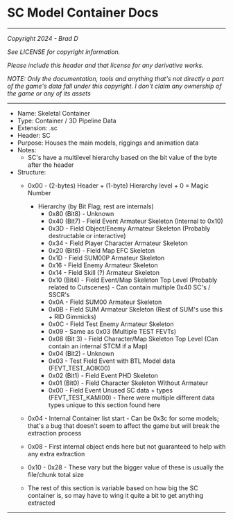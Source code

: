 # SC Model Container Docs

---

*Copyright 2024 - Brad D*

*See LICENSE for copyright information.*

*Please include this header and that license for any derivative works.*

*NOTE: Only the documentation, tools and anything that's not directly a part of the game's data fall under this copyright. I don't claim any ownership of the game or any of its assets*

---

* Name: Skeletal Container
* Type: Container / 3D Pipeline Data
* Extension: .sc
* Header: SC
* Purpose: Houses the main models, riggings and animation data
* Notes:
	* SC's have a multilevel hierarchy based on the bit value of the byte after the header
* Structure:
	* 0x00 - (2-bytes) Header + (1-byte) Hierarchy level + 0 = Magic Number
		* Hierarchy (by Bit Flag; rest are internals)
			* 0x80 (Bit8) - Unknown
			* 0x40 (Bit7) - Field Event Armateur Skeleton (Internal to 0x10)
			* 0x3D - Field Object/Enemy Armateur Skeleton (Probably destructable or interactive)
			* 0x34 - Field Player Character Armateur Skeleton
			* 0x20 (Bit6) - Field Map EFC Skeleton
			* 0x1D - Field SUM00P Armateur Skeleton
			* 0x16 - Field Enemy Armateur Skeleton
			* 0x14 - Field Skill (?) Armateur Skeleton
			* 0x10 (Bit4) - Field Event/Map Skeleton Top Level (Probably related to Cutscenes) - Can contain multiple 0x40 SC's / SSCR's
			* 0x0A - Field SUM00 Armateur Skeleton
			* 0x0B - Field SUM Armateur Skeleton (Rest of SUM's use this + RID Gimmicks)
			* 0x0C - Field Test Enemy Armateur Skeleton
			* 0x09 - Same as 0x03 (Multiple TEST FEVTs)
			* 0x08 (Bit 3) - Field Character/Map Skeleton Top Level (Can contain an internal STCM if a Map)
			* 0x04 (Bit2) - Unknown
			* 0x03 - Test Field Event with BTL Model data (FEVT_TEST_AOIK00)
			* 0x02 (Bit1) - Field Event PHD Skeleton
			* 0x01 (Bit0) - Field Character Skeleton Without Armateur
			* 0x00 - Field Event Unused SC data + types (FEVT_TEST_KAMI00) - There were multiple different data types unique to this section found here

	* 0x04 - Internal Container list start - Can be 0x3c for some models; that's a bug that doesn't seem to affect the game but will break the extraction process
	* 0x08 - First internal object ends here but not guaranteed to help with any extra extraction
	* 0x10 - 0x28 - These vary but the bigger value of these is usually the file/chunk total size
	* The rest of this section is variable based on how big the SC container is, so may have to wing it quite a bit to get anything extracted

---